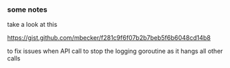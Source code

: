 ### some notes ###

take a look at this

https://gist.github.com/mbecker/f281c9f6f07b2b7beb5f6b6048cd14b8

to fix issues when API call to stop the logging goroutine as it hangs all other calls

